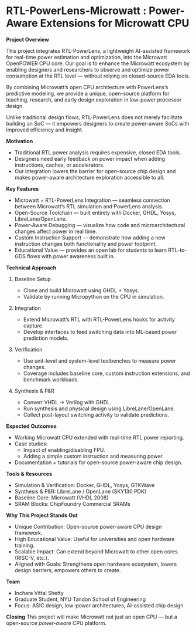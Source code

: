 # RTL-PowerLens-Microwatt : Power-Aware Extensions for Microwatt CPU

**Project Overview**

This project integrates RTL-PowerLens, a lightweight AI-assisted framework for real-time power estimation and optimization, into the Microwatt OpenPOWER CPU core. 
Our goal is to enhance the Microwatt ecosystem by enabling designers and researchers to observe and optimize power consumption at the RTL level — without relying on closed-source EDA tools.

By combining Microwatt’s open CPU architecture with PowerLens’s predictive modeling, we provide a unique, open-source platform for teaching, research, and early design exploration in low-power processor design.

Unlike traditional design flows, RTL-PowerLens does not merely facilitate building an SoC — it empowers designers to create power-aware SoCs with improved efficiency and insight.

**Motivation** 

- Traditional RTL power analysis requires expensive, closed EDA tools.
- Designers need early feedback on power impact when adding instructions, caches, or accelerators.
- Our integration lowers the barrier for open-source chip design and makes power-aware architecture exploration accessible to all.

**Key Features**

- Microwatt + RTL-PowerLens Integration — seamless connection between Microwatt’s RTL simulation and PowerLens analysis.
- Open-Source Toolchain — built entirely with Docker, GHDL, Yosys, LibreLane/OpenLane.
- Power-Aware Debugging — visualize how code and microarchitectural changes affect power in real time.
- Custom Instruction Support — demonstrate how adding a new instruction changes both functionality and power footprint.
- Educational Value — provides an open lab for students to learn RTL-to-GDS flows with power awareness built in.

**Technical Approach**

1. Baseline Setup
   - Clone and build Microwatt using GHDL + Yosys.
   - Validate by running Micropython on the CPU in simulation.

2. Integration
   - Extend Microwatt’s RTL with RTL-PowerLens hooks for activity capture.
   - Develop interfaces to feed switching data into ML-based power prediction models.

3. Verification
   - Use unit-level and system-level testbenches to measure power changes.
   - Coverage includes baseline core, custom instruction extensions, and benchmark workloads.

4. Synthesis & P&R
   - Convert VHDL → Verilog with GHDL.
   - Run synthesis and physical design using LibreLane/OpenLane.
   - Collect post-layout switching activity to validate predictions.

**Expected Outcomes**

- Working Microwatt CPU extended with real-time RTL power reporting.
- Case studies:
   * Impact of enabling/disabling FPU.
   * Adding a simple custom instruction and measuring power.
- Documentation + tutorials for open-source power-aware chip design.

**Tools & Resources**

- Simulation & Verification: Docker, GHDL, Yosys, GTKWave
- Synthesis & P&R: LibreLane / OpenLane (SKY130 PDK)
- Baseline Core: Microwatt (VHDL 2008)
- SRAM Blocks: ChipFoundry Commercial SRAMs
  
**Why This Project Stands Out**

- Unique Contribution: Open-source power-aware CPU design framework.
- High Educational Value: Useful for universities and open hardware training.
- Scalable Impact: Can extend beyond Microwatt to other open cores (RISC-V, etc.).
- Aligned with Goals: Strengthens open hardware ecosystem, lowers design barriers, empowers others to create.


**Team**

- Inchara Vittal Shetty
- Graduate Student, NYU Tandon School of Engineering
- Focus: ASIC design, low-power architectures, AI-assisted chip design

**Closing**
This project will make Microwatt not just an open CPU — but a open-source _power-aware_ CPU platform.
